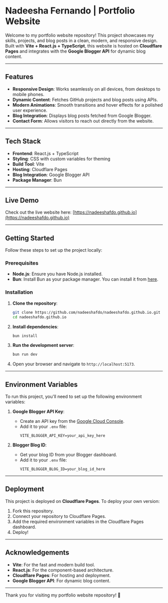 # Nadeesha Fernando | Portfolio Website

Welcome to my portfolio website repository! This project showcases my skills, projects, and blog posts in a clean, modern, and responsive design. Built with **Vite + React.js + TypeScript**, this website is hosted on **Cloudflare Pages** and integrates with the **Google Blogger API** for dynamic blog content.

---

## **Features**

- **Responsive Design**: Works seamlessly on all devices, from desktops to mobile phones.
- **Dynamic Content**: Fetches GitHub projects and blog posts using APIs.
- **Modern Animations**: Smooth transitions and hover effects for a polished user experience.
- **Blog Integration**: Displays blog posts fetched from Google Blogger.
- **Contact Form**: Allows visitors to reach out directly from the website.

---

## **Tech Stack**

- **Frontend**: React.js + TypeScript
- **Styling**: CSS with custom variables for theming
- **Build Tool**: Vite
- **Hosting**: Cloudflare Pages
- **Blog Integration**: Google Blogger API
- **Package Manager**: Bun

---

## **Live Demo**

Check out the live website here: [https://nadeeshafdo.github.io](https://nadeeshafdo.github.io)

---

## **Getting Started**

Follow these steps to set up the project locally:

### **Prerequisites**

- **Node.js**: Ensure you have Node.js installed.
- **Bun**: Install Bun as your package manager. You can install it from [here](https://bun.sh/).

### **Installation**

1. **Clone the repository**:
   ```bash
   git clone https://github.com/nadeeshafdo/nadeeshafdo.github.io.git
   cd nadeeshafdo.github.io
   ```

2. **Install dependencies**:
   ```bash
   bun install
   ```

3. **Run the development server**:
   ```bash
   bun run dev
   ```

4. Open your browser and navigate to `http://localhost:5173`.

---

## **Environment Variables**

To run this project, you'll need to set up the following environment variables:

1. **Google Blogger API Key**:
   - Create an API key from the [Google Cloud Console](https://console.cloud.google.com/).
   - Add it to your `.env` file:
     ```env
     VITE_BLOGGER_API_KEY=your_api_key_here
     ```

2. **Blogger Blog ID**:
   - Get your blog ID from your Blogger dashboard.
   - Add it to your `.env` file:
     ```env
     VITE_BLOGGER_BLOG_ID=your_blog_id_here
     ```

---

## **Deployment**

This project is deployed on **Cloudflare Pages**. To deploy your own version:

1. Fork this repository.
2. Connect your repository to Cloudflare Pages.
3. Add the required environment variables in the Cloudflare Pages dashboard.
4. Deploy!

---

## **Acknowledgements**

- **Vite**: For the fast and modern build tool.
- **React.js**: For the component-based architecture.
- **Cloudflare Pages**: For hosting and deployment.
- **Google Blogger API**: For dynamic blog content.

---

Thank you for visiting my portfolio website repository! 🚀
